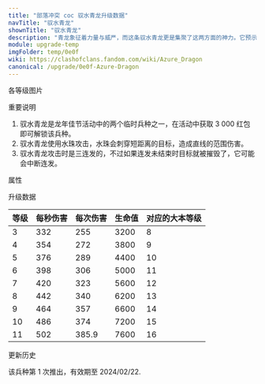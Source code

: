 ```yaml
---
title: "部落冲突 coc 驭水青龙升级数据"
navTitle: "驭水青龙"
shownTitle: "驭水青龙"
description: "青龙象征着力量与威严，而这条驭水青龙更是集聚了这两方面的神力。它预示着春天的到来，能行云布雨，还能助您斩获胜利。驭水青龙的生命值很高，并能造成带有穿透效果的溅射伤害，可攻击到其初始目标后方的敌军。有它的帮助，您在战场上肯定能如鱼得水，势如破竹！"
module: upgrade-temp
imgFolder: temp/0e0f
wiki: https://clashofclans.fandom.com/wiki/Azure_Dragon
canonical: /upgrade/0e0f-Azure-Dragon
---
```


<UnitInfo :folder="$frontmatter.imgFolder" imgSrc="Azure_Dragon_info.png" :imgAlt="$frontmatter.navTitle" :description="$frontmatter.description" />

<SmallTitle>各等级图片</SmallTitle>

<Panel>
    <UnitImgGroup :folder="$frontmatter.imgFolder">
        <UnitImg imgTitle="所有等级" imgSrc="Azure_Dragon1.png" />
    </UnitImgGroup>
</Panel>

<SmallTitle>重要说明</SmallTitle>

1. 驭水青龙是龙年佳节活动中的两个临时兵种之一，在活动中获取 3 000 红包即可解锁该兵种。
2. 驭水青龙使用水珠攻击，水珠会刺穿短距离的目标，造成直线的范围伤害。
3. 驭水青龙攻击时是三连发的，不过如果连发未结束时目标就被摧毁了，它可能会中断连发。

<SmallTitle>属性</SmallTitle>

<UnitProperties>
    <UnitProperty pKey="部队类型" pValue="空中单位" />
    <UnitProperty pKey="攻击偏好" pValue="无" />
    <UnitProperty pKey="伤害类型" pValue="范围伤害" />
    <UnitProperty pKey="攻击的目标" pValue="地面和空中目标" />
    <UnitProperty pKey="占据人口" pValue="40" />
    <UnitProperty pKey="移动速度" pValue="1.6 格/秒" />
    <UnitProperty pKey="连发间隔" pValue="0.2 秒" />
    <UnitProperty pKey="连发后休息" pValue="2.1 秒" />
    <UnitProperty pKey="连发次数" pValue="3" />
    <UnitProperty pKey="攻击距离" pValue="2.5 格" />
    <UnitProperty pKey="所需训练营等级" pValue="1" />
    <UnitProperty pKey="所需大本等级" pValue="8" />    
    <UnitProperty pKey="训练时间" pValue="300" trainingSystem="2022" />
</UnitProperties>

<SmallTitle>升级数据</SmallTitle>

<UnitTable>

| 等级 | 每秒伤害 | 每次伤害 | 生命值 | 对应的大本等级 |
| ---- |   ---   |   ---   |   ---  |      ----    |
|   3  |   332   |   255   |  3200  |       8      |
|   4  |   354   |   272   |  3800  |       9      |
|   5  |   376   |   289   |  4400  |      10      |
|   6  |   398   |   306   |  5000  |      11      |
|   7  |   420   |   323   |  5600  |      12      |
|   8  |   442   |   340   |  6200  |      13      |
|   9  |   464   |   357   |  6600  |      14      |
|  10  |   486   |   374   |  7200  |      15      |
|  11  |   502   |  385.9  |  7600  |      16      |
</UnitTable>

<SmallTitle>更新历史</SmallTitle>

<Timeline>
    <TimelineItem date="2024/02/08">
        <TimelineRow>该兵种第 1 次推出，有效期至 2024/02/22.</TimelineRow>
    </TimelineItem>
    <TimelineItem :historyBottom="true" />
</Timeline>